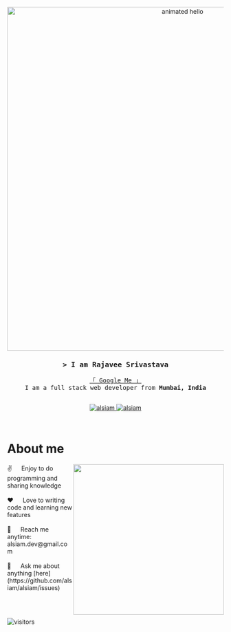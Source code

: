 <!-- Hello -->

<p align="center">
  <img src="https://github.com/Anmol-Baranwal/Cool-GIFs-For-GitHub/assets/74038190/9be4d344-6782-461a-b5a6-32a07bf7b34e" width="800" alt="animated hello">
</p>

<!-- Intro  -->
<h3 align="center">
        <samp>&gt; I am Rajavee Srivastava
        </samp>
</h3>


<p align="center"> 
  <samp>
    <a href="https://www.google.com/search?q=rajavee+srivastava">「 Google Me 」</a>
    <br>
    I am a full stack web developer from <b>Mumbai, India</b>
    <br>
    <br>
  </samp>
</p>

<p align="center">
 <a href="https://www.linkedin.com/in/rajavee-srivastava/" target="_blank">
  <img src="https://img.shields.io/badge/LinkedIn-0077B5?style=for-the-badge&logo=linkedin&logoColor=white" alt="alsiam"/>
 </a>
 <a href="https://dev.to/rajaveesrivastava" target="_blank">
  <img src="https://img.shields.io/badge/dev.to-0A0A0A?style=for-the-badge&logo=dev.to&logoColor=white" alt="alsiam" />
 </a>
</p>
<br />


 # About me 
<p>
  <img align="right" src="https://user-images.githubusercontent.com/74038190/212747903-e9bdf048-2dc8-41f9-b973-0e72ff07bfba.gif" width="350">
 ✌️ &emsp; Enjoy to do programming and sharing knowledge <br/><br/>
 ❤️ &emsp; Love to writing code and learning new features<br/><br/>
 📧 &emsp; Reach me anytime: alsiam.dev@gmail.com<br/><br/>
 💬 &emsp; Ask me about anything [here](https://github.com/alsiam/alsiam/issues)

</p>

<br/>
<br/>

![visitors](https://visitor-badge.glitch.me/badge?page_id=page.id&left_color=green&right_color=red)
<br/>
